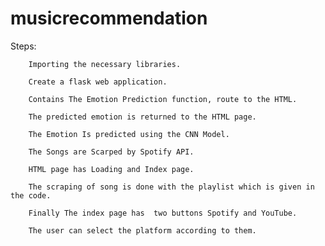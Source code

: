 # musicrecommendation

Steps:

        Importing the necessary libraries.

        Create a flask web application.

        Contains The Emotion Prediction function, route to the HTML.

        The predicted emotion is returned to the HTML page.

        The Emotion Is predicted using the CNN Model.

        The Songs are Scarped by Spotify API.

        HTML page has Loading and Index page.

        The scraping of song is done with the playlist which is given in the code.

        Finally The index page has  two buttons Spotify and YouTube.

        The user can select the platform according to them.